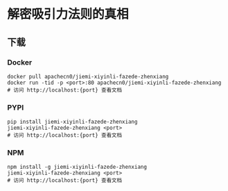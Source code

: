 # 解密吸引力法则的真相

## 下载

### Docker

```
docker pull apachecn0/jiemi-xiyinli-fazede-zhenxiang
docker run -tid -p <port>:80 apachecn0/jiemi-xiyinli-fazede-zhenxiang
# 访问 http://localhost:{port} 查看文档
```

### PYPI

```
pip install jiemi-xiyinli-fazede-zhenxiang
jiemi-xiyinli-fazede-zhenxiang <port>
# 访问 http://localhost:{port} 查看文档
```

### NPM

```
npm install -g jiemi-xiyinli-fazede-zhenxiang
jiemi-xiyinli-fazede-zhenxiang <port>
# 访问 http://localhost:{port} 查看文档
```